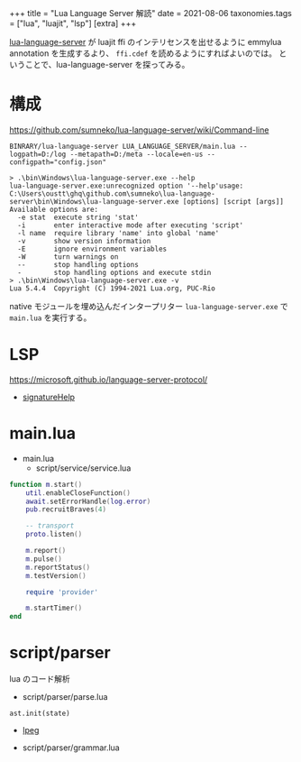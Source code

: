 +++
title = "Lua Language Server 解読"
date = 2021-08-06
taxonomies.tags = ["lua", "luajit", "lsp"]
[extra]
+++

[lua-language-server](https://github.com/sumneko/lua-language-server) が luajit ffi のインテリセンスを出せるように emmylua annotation を生成するより、
`ffi.cdef` を読めるようにすればよいのでは。
ということで、lua-language-server を探ってみる。

# 構成

<https://github.com/sumneko/lua-language-server/wiki/Command-line>

`BINRARY/lua-language-server LUA_LANGUAGE_SERVER/main.lua --logpath=D:/log --metapath=D:/meta --locale=en-us --configpath="config.json"`

```
> .\bin\Windows\lua-language-server.exe --help
lua-language-server.exe:unrecognized option '--help'usage: C:\Users\oustt\ghq\github.com\sumneko\lua-language-server\bin\Windows\lua-language-server.exe [options] [script [args]]
Available options are:
  -e stat  execute string 'stat'
  -i       enter interactive mode after executing 'script'
  -l name  require library 'name' into global 'name'
  -v       show version information
  -E       ignore environment variables
  -W       turn warnings on
  --       stop handling options
  -        stop handling options and execute stdin
> .\bin\Windows\lua-language-server.exe -v    
Lua 5.4.4  Copyright (C) 1994-2021 Lua.org, PUC-Rio  
```

native モジュールを埋め込んだインタープリター `lua-language-server.exe` で `main.lua` を実行する。

# LSP

<https://microsoft.github.io/language-server-protocol/>

* [signatureHelp](https://microsoft.github.io/language-server-protocol/specifications/specification-current/#textDocument_signatureHelp)

# main.lua

* main.lua
    * script/service/service.lua

```lua
function m.start()
    util.enableCloseFunction()
    await.setErrorHandle(log.error)
    pub.recruitBraves(4)

    -- transport
    proto.listen()

    m.report()
    m.pulse()
    m.reportStatus()
    m.testVersion()

    require 'provider'

    m.startTimer()
end
```

# script/parser

lua のコード解析

* script/parser/parse.lua

`ast.init(state)`

* [lpeg](http://www.inf.puc-rio.br/~roberto/lpeg/)

* script/parser/grammar.lua
